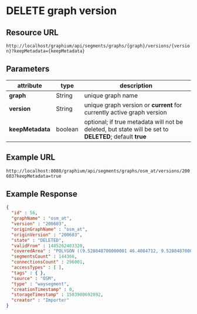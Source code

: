 # DELETE graph version

## Resource URL

`http://localhost/graphium/api/segments/graphs/{graph}/versions/{version}?keepMetadata={keepMetadata}`

## Parameters

| attribute        | type    | description                                                  |
| ---------------- | ------- | ------------------------------------------------------------ |
| **graph**        | String  | unique graph name                                            |
| **version**      | String  | unique graph version or **current** for currently active graph version |
| **keepMetadata** | boolean | optional; if true metadata will not be deleted, but state will be set to **DELETED**; default **true** |

## Example URL

`http://localhost:8080/graphium/api/segments/graphs/osm_at/versions/200603?keepMetadata=true`

## Example Response

```json
{
  "id" : 56,
  "graphName" : "osm_at",
  "version" : "200603",
  "originGraphName" : "osm_at",
  "originVersion" : "200603",
  "state" : "DELETED",
  "validFrom" : 1485262403320,
  "coveredArea" : "POLYGON ((9.528048700000001 46.4084712, 9.528048700000001 49.0140693, 17.156510700000002 49.0140693, 17.156510700000002 46.4084712, 9.528048700000001 46.4084712))",
  "segmentsCount" : 144366,
  "connectionsCount" : 296001,
  "accessTypes" : [ ],
  "tags" : { },
  "source" : "OSM",
  "type" : "waysegment",
  "creationTimestamp" : 0,
  "storageTimestamp" : 1503908692892,
  "creator" : "Importer"
}
```